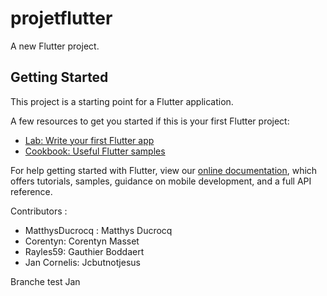 # projetflutter

A new Flutter project.

## Getting Started

This project is a starting point for a Flutter application.

A few resources to get you started if this is your first Flutter project:

- [Lab: Write your first Flutter app](https://flutter.dev/docs/get-started/codelab)
- [Cookbook: Useful Flutter samples](https://flutter.dev/docs/cookbook)

For help getting started with Flutter, view our
[online documentation](https://flutter.dev/docs), which offers tutorials,
samples, guidance on mobile development, and a full API reference.

Contributors :

- MatthysDucrocq : Matthys Ducrocq
- Corentyn: Corentyn Masset
- Rayles59: Gauthier Boddaert
- Jan Cornelis: Jcbutnotjesus

Branche test Jan
